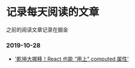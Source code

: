 # 记录每天阅读的文章

之前的阅读文章记录在掘金

### 2019-10-28
- ['乾坤大挪移！React 也能 “用上” computed 属性'](https://juejin.im/post/5db428ba518825077c432911)
